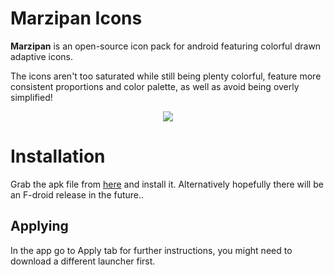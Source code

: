 # Marzipan Icons
**Marzipan** is an open-source icon pack for android featuring colorful drawn adaptive icons.

The icons aren't too saturated while still being plenty colorful, feature more consistent proportions and color palette, as well as avoid being overly simplified!

<div align="center">
  <img src="https://github.com/user-attachments/assets/3cd02e4c-4914-4801-9d64-00f626de0ea3"/>
</div>

# Installation
Grab the apk file from [here](https://github.com/licorice45/Marzipan/releases/latest) and install it. Alternatively hopefully there will be an F-droid release in the future..
## Applying
In the app go to Apply tab for further instructions, you might need to download a different launcher first.
